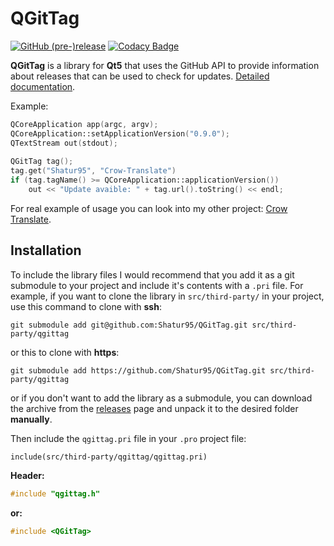 # QGitTag

[![GitHub (pre-)release](https://img.shields.io/github/release/Shatur95/QGitTag/all.svg)](https://github.com/Shatur95/QGitTag/releases)
[![Codacy Badge](https://api.codacy.com/project/badge/Grade/67f76adb276943cb93b969068f053f31)](https://www.codacy.com/app/Shatur95/QOnlineTranslator?utm_source=github.com&amp;utm_medium=referral&amp;utm_content=Shatur95/QOnlineTranslator&amp;utm_campaign=Badge_Grade)

**QGitTag** is a library for **Qt5** that uses the GitHub API to provide information about releases that can be used to check for updates. [Detailed documentation](docs/QGitTag.md "Class documentation").

Example:

```cpp
QCoreApplication app(argc, argv);
QCoreApplication::setApplicationVersion("0.9.0");
QTextStream out(stdout);
    
QGitTag tag();
tag.get("Shatur95", "Crow-Translate")
if (tag.tagName() >= QCoreApplication::applicationVersion())
    out << "Update avaible: " + tag.url().toString() << endl;
```

For real example of usage you can look into my other project: [Crow Translate](https://github.com/Shatur95/CrowTranslate "A simple and lightweight translator that allows to translate and say the selected text using the Google Translate API").

## Installation

To include the library files I would recommend that you add it as a git submodule to your project and include it's contents with a `.pri` file. For example, if you want to clone the library in `src/third-party/` in your project, use this command to clone with **ssh**:

`git submodule add git@github.com:Shatur95/QGitTag.git src/third-party/qgittag`

or this to clone with **https**:

`git submodule add https://github.com/Shatur95/QGitTag.git src/third-party/qgittag`

or if you don't want to add the library as a submodule, you can download the archive from the [releases](https://github.com/Shatur95/QGitTag/releases) page and unpack it to the desired folder **manually**.

Then include the `qgittag.pri` file in your `.pro` project file:

`include(src/third-party/qgittag/qgittag.pri)`

**Header:**

```cpp
#include "qgittag.h"
```

**or:**

```cpp
#include <QGitTag>
```
